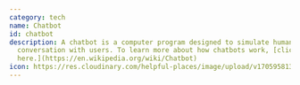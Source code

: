 ```yaml
---
category: tech
name: Chatbot
id: chatbot
description: A﻿ chatbot is a computer program designed to simulate human
  conversation with users. To learn more about how chatbots work, [click
  here.](https://en.wikipedia.org/wiki/Chatbot)
icon: https://res.cloudinary.com/helpful-places/image/upload/v1705958138/chatbot-icon_rvwvg7.svg
---
```

